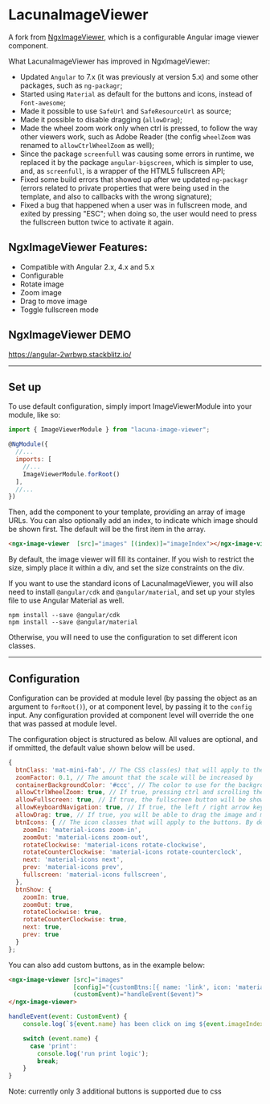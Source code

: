 # LacunaImageViewer

A fork from [NgxImageViewer](https://github.com/jpilfold/ngx-image-viewer), which is a configurable Angular image viewer component.

What LacunaImageViewer has improved in NgxImageViewer:
 * Updated `Angular` to 7.x (it was previously at version 5.x) and some other packages, such as `ng-packagr`;
 * Started using `Material` as default for the buttons and icons, instead of `Font-awesome`;
 * Made it possible to use `SafeUrl` and `SafeResourceUrl` as source; 
 * Made it possible to disable dragging (`allowDrag`);
 * Made the wheel zoom work only when ctrl is pressed, to follow the way other viewers work, such as Adobe Reader (the config `wheelZoom` was renamed to `allowCtrlWheelZoom` as well);
 * Since the package `screenfull` was causing some errors in runtime, we replaced it by the package `angular-bigscreen`, which is simpler to use, and, as `screenfull`, is a wrapper of the HTML5 fullscreen API;
 * Fixed some build errors that showed up after we updated `ng-packagr` (errors related to private properties that were being used in the template, and also to callbacks with the wrong signature);
 * Fixed a bug that happened when a user was in fullscreen mode, and exited by pressing "ESC"; when doing so, the user would need to press the fullscreen button twice to activate it again.

## NgxImageViewer Features:
 * Compatible with Angular 2.x, 4.x and 5.x
 * Configurable
 * Rotate image
 * Zoom image
 * Drag to move image
 * Toggle fullscreen mode

## NgxImageViewer DEMO

https://angular-2wrbwp.stackblitz.io/

---

## Set up

To use default configuration, simply import ImageViewerModule into your module, like so:

```javascript
import { ImageViewerModule } from "lacuna-image-viewer";

@NgModule({
  //...
  imports: [
    //...
    ImageViewerModule.forRoot()
  ],
  //...
})
```

Then, add the component to your template, providing an array of image URLs. You can also optionally add an index, to indicate which image should be shown first. The default will be the first item in the array.

```html
<ngx-image-viewer  [src]="images" [(index)]="imageIndex"></ngx-image-viewer>
```

By default, the image viewer will fill its container. If you wish to restrict the size, simply place it within a div, and set the size constraints on the div.


If you want to use the standard icons of LacunaImageViewer, you will also need to install `@angular/cdk` and `@angular/material`, and set up your styles file to use Angular Material as well.

```
npm install --save @angular/cdk
npm install --save @angular/material
```

Otherwise, you will need to use the configuration to set different icon classes.


---

## Configuration

Configuration can be provided at module level (by passing the object as an argument to `forRoot()`), or at component level, by passing it to the `config` input. Any configuration provided at component level will override the one that was passed at module level.

The configuration object is structured as below. All values are optional, and if ommitted, the default value shown below will be used.

```javascript
{
  btnClass: 'mat-mini-fab', // The CSS class(es) that will apply to the buttons
  zoomFactor: 0.1, // The amount that the scale will be increased by
  containerBackgroundColor: '#ccc', // The color to use for the background. This can provided in hex, or rgb(a).
  allowCtrlWheelZoom: true, // If true, pressing ctrl and scrolling the mouse wheel will be used to zoom in and out when the cursor is inside the component
  allowFullscreen: true, // If true, the fullscreen button will be shown, allowing the user to entr fullscreen mode
  allowKeyboardNavigation: true, // If true, the left / right arrow keys can be used for navigation
  allowDrag: true, // If true, you will be able to drag the image and move it inside the container
  btnIcons: { // The icon classes that will apply to the buttons. By default, font-awesome is used.
    zoomIn: 'material-icons zoom-in',
	zoomOut: 'material-icons zoom-out',
	rotateClockwise: 'material-icons rotate-clockwise',
	rotateCounterClockwise: 'material-icons rotate-counterclock',
	next: 'material-icons next',
	prev: 'material-icons prev',
	fullscreen: 'material-icons fullscreen',
  },
  btnShow: {
    zoomIn: true,
    zoomOut: true,
    rotateClockwise: true,
    rotateCounterClockwise: true,
    next: true,
    prev: true
  }
};
```

You can also add custom buttons, as in the example below: 

```html 
<ngx-image-viewer [src]="images" 
                  [config]="{customBtns:[{ name: 'link', icon: 'material-icons link' }]}"
                  (customEvent)="handleEvent($event)">
</ngx-image-viewer>
```

```javascript
handleEvent(event: CustomEvent) {
    console.log(`${event.name} has been click on img ${event.imageIndex + 1}`);

    switch (event.name) {
      case 'print':
        console.log('run print logic');
        break;
    }
}
```

Note: currently only 3 additional buttons is supported due to css


